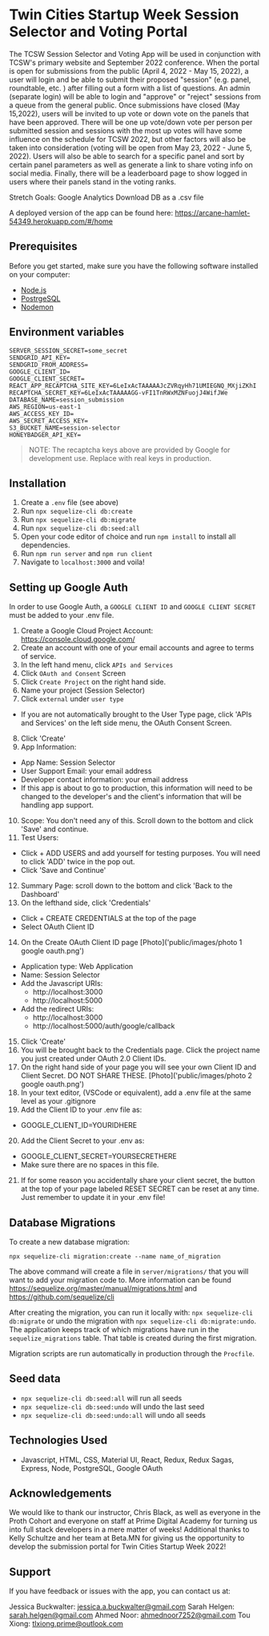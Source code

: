
# Twin Cities Startup Week Session Selector and Voting Portal

The TCSW Session Selector and Voting App will be used in conjunction with TCSW's primary website and September 2022 conference. When the portal is open for submissions from the public (April 4, 2022 - May 15, 2022), a user will login and be able to submit their proposed "session" (e.g. panel, roundtable, etc. ) after filling out a form with a list of questions. An admin (separate login) will be able to login and "approve" or "reject" sessions from a queue from the general public. Once submissions have closed (May 15,2022), users will be invited to up vote or down vote on the panels that have been approved. There will be one up vote/down vote per person per submitted session and sessions with the most up votes will have some influence on the schedule for TCSW 2022, but other factors will also be taken into consideration (voting will be open from May 23, 2022 - June 5, 2022). Users will also be able to search for a specific panel and sort by certain panel parameters as well as generate a link to share voting info on social media. Finally, there will be a leaderboard page to show logged in users where their panels stand in the voting ranks.

Stretch Goals:
Google Analytics
Download DB as a .csv file


A deployed version of the app can be found here: https://arcane-hamlet-54349.herokuapp.com/#/home


## Prerequisites

Before you get started, make sure you have the following software installed on your computer:

* [Node.js](https://nodejs.org/en/)
* [PostrgeSQL](https://www.postgresql.org/)
* [Nodemon](https://nodemon.io/)

## Environment variables

```
SERVER_SESSION_SECRET=some_secret
SENDGRID_API_KEY=
SENDGRID_FROM_ADDRESS=
GOOGLE_CLIENT_ID=
GOOGLE_CLIENT_SECRET=
REACT_APP_RECAPTCHA_SITE_KEY=6LeIxAcTAAAAAJcZVRqyHh71UMIEGNQ_MXjiZKhI
RECAPTCHA_SECRET_KEY=6LeIxAcTAAAAAGG-vFI1TnRWxMZNFuojJ4WifJWe
DATABASE_NAME=session_submission
AWS_REGION=us-east-1
AWS_ACCESS_KEY_ID=
AWS_SECRET_ACCESS_KEY=
S3_BUCKET_NAME=session-selector
HONEYBADGER_API_KEY=
```

> NOTE: The recaptcha keys above are provided by Google for development use. Replace with real keys in production.

## Installation

1. Create a `.env` file (see above)
1. Run `npx sequelize-cli db:create`
1. Run `npx sequelize-cli db:migrate`
1. Run `npx sequelize-cli db:seed:all`
1. Open your code editor of choice and run `npm install` to install all dependencies.
1. Run `npm run server` and `npm run client` 
1. Navigate to `localhost:3000` and voila!

## Setting up Google Auth

In order to use Google Auth, a `GOOGLE CLIENT ID` and `GOOGLE CLIENT SECRET` must be added to your .env file.

1. Create a Google Cloud Project Account: https://console.cloud.google.com/
2. Create an account with one of your email accounts and agree to terms of service.
3. In the left hand menu, click `APIs and Services`
4. Click `OAuth and Consent` Screen
5. Click `Create Project` on the right hand side.
6. Name your project (Session Selector)
7. Click `external` under `user type`
  * If you are not automatically brought to the User Type page, click 'APIs and Services' on the left side menu, the OAuth Consent Screen.
8. Click 'Create'
9. App Information:
  * App Name: Session Selector
  * User Support Email: your email address
  * Developer contact information: your email address
  * If this app is about to go to production, this information will need to be changed to the developer's and the client's information that will be handling app support.
10. Scope: You don't need any of this. Scroll down to the bottom and click 'Save' and continue.
11. Test Users:
  * Click + ADD USERS and add yourself for testing purposes. You will need to click 'ADD' twice in the pop out.
  * Click 'Save and Continue'
12. Summary Page: scroll down to the bottom and click 'Back to the Dashboard'
13. On the lefthand side, click 'Credentials'
  * Click + CREATE CREDENTIALS at the top of the page
  * Select OAuth Client ID
14. On the Create OAuth Client ID page [Photo]('public/images/photo 1 google oauth.png')
  * Application type: Web Application
  * Name: Session Selector
  * Add the Javascript URIs:
    * http://localhost:3000
    * http://localhost:5000
  * Add the redirect URIs:
    * http://localhost:3000
    * http://localhost:5000/auth/google/callback
15.  Click 'Create'
16. You will be brought back to the Credentials page. Click the project name you just created under OAuth 2.0 Client IDs.
17.  On the right hand side of your page you will see your own Client ID and Client Secret. DO NOT SHARE THESE. [Photo]('public/images/photo 2 google oauth.png')
18. In your text editor, (VSCode or equivalent), add a .env file at the same level as your .gitignore
19. Add the Client ID to your .env file as:
  * GOOGLE_CLIENT_ID=YOURIDHERE
20. Add the Client Secret to your .env as:
  * GOOGLE_CLIENT_SECRET=YOURSECRETHERE
  * Make sure there are no spaces in this file.
21. If for some reason you accidentally share your client secret, the button at the top of your page labeled RESET SECRET can be reset at any time. Just remember to update it in your .env file!

## Database Migrations

To create a new database migration:

```
npx sequelize-cli migration:create --name name_of_migration
```

The above command will create a file in `server/migrations/` that you will want to add your migration code to. More information can be found https://sequelize.org/master/manual/migrations.html and https://github.com/sequelize/cli

After creating the migration, you can run it locally with: `npx sequelize-cli db:migrate` or undo the migration with `npx sequelize-cli db:migrate:undo`. The application keeps track of which migrations have run in the `sequelize_migrations` table. That table is created during the first migration.

Migration scripts are run automatically in production through the `Procfile`. 

## Seed data

- `npx sequelize-cli db:seed:all` will run all seeds
- `npx sequelize-cli db:seed:undo` will undo the last seed
- `npx sequelize-cli db:seed:undo:all` will undo all seeds

## Technologies Used

- Javascript, HTML, CSS, Material UI, React, Redux, Redux Sagas, Express, Node, PostgreSQL, Google OAuth

## Acknowledgements

We would like to thank our instructor, Chris Black, as well as everyone in the Proth Cohort and everyone on staff at Prime Digital Academy for turning us into full stack developers in a mere matter of weeks! Additional thanks to Kelly Schultze and her team at Beta.MN for giving us the opportunity to develop the submission portal for Twin Cities Startup Week 2022!

## Support

If you have feedback or issues with the app, you can contact us at:

Jessica Buckwalter: jessica.a.buckwalter@gmail.com
Sarah Helgen: sarah.helgen@gmail.com
Ahmed Noor: ahmednoor7252@gmail.com
Tou Xiong: tlxiong.prime@outlook.com










